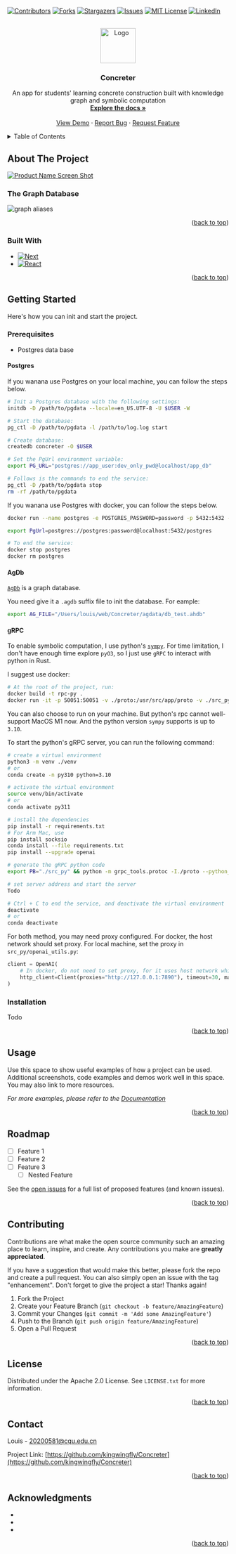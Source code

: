 [![Contributors][contributors-shield]][contributors-url]
[![Forks][forks-shield]][forks-url]
[![Stargazers][stars-shield]][stars-url]
[![Issues][issues-shield]][issues-url]
[![MIT License][license-shield]][license-url]
[![LinkedIn][linkedin-shield]][linkedin-url]



<!-- PROJECT LOGO -->
<br />
<div align="center">
  <a href="https://github.com/kingwingfly/Concreter">
    <img src="images/logo.png" alt="Logo" width="80" height="80">
  </a>

<h3 align="center">Concreter</h3>

  <p align="center">
    An app for students' learning concrete construction built with knowledge graph and symbolic computation
    <br />
    <a href="https://github.com/kingwingfly/Concreter"><strong>Explore the docs »</strong></a>
    <br />
    <br />
    <a href="https://github.com/kingwingfly/Concreter">View Demo</a>
    ·
    <a href="https://github.com/kingwingfly/Concreter/issues">Report Bug</a>
    ·
    <a href="https://github.com/kingwingfly/Concreter/issues">Request Feature</a>
  </p>
</div>



<!-- TABLE OF CONTENTS -->
<details>
  <summary>Table of Contents</summary>
  <ol>
    <li>
      <a href="#about-the-project">About The Project</a>
      <ul>
        <li><a href="#built-with">Built With</a></li>
      </ul>
    </li>
    <li>
      <a href="#getting-started">Getting Started</a>
      <ul>
        <li><a href="#prerequisites">Prerequisites</a></li>
        <li><a href="#installation">Installation</a></li>
      </ul>
    </li>
    <li><a href="#usage">Usage</a></li>
    <li><a href="#roadmap">Roadmap</a></li>
    <li><a href="#contributing">Contributing</a></li>
    <li><a href="#license">License</a></li>
    <li><a href="#contact">Contact</a></li>
    <li><a href="#acknowledgments">Acknowledgments</a></li>
  </ol>
</details>



<!-- ABOUT THE PROJECT -->
## About The Project

[![Product Name Screen Shot][product-screenshot]](https://github.com/kingwingfly/Concreter)

### The Graph Database
![graph aliases](images/graph_aliases.png)

<p align="right">(<a href="#readme-top">back to top</a>)</p>



### Built With

* [![Next][Next.js]][Next-url]
* [![React][React.js]][React-url]

<p align="right">(<a href="#readme-top">back to top</a>)</p>



<!-- GETTING STARTED -->
## Getting Started

Here's how you can init and start the project.

### Prerequisites
- Postgres data base

#### Postgres
If you wanana use Postgres on your local machine, you can follow the steps below.

```sh
# Init a Postgres database with the following settings:
initdb -D /path/to/pgdata --locale=en_US.UTF-8 -U $USER -W

# Start the database:
pg_ctl -D /path/to/pgdata -l /path/to/log.log start

# Create database:
createdb concreter -O $USER

# Set the PgUrl environment variable:
export PG_URL="postgres://app_user:dev_only_pwd@localhost/app_db"

# Follows is the commands to end the service:
pg_ctl -D /path/to/pgdata stop
rm -rf /path/to/pgdata
```

If you wanana use Postgres with docker, you can follow the steps below.
```sh
docker run --name postgres -e POSTGRES_PASSWORD=password -p 5432:5432 -d postgres

export PgUrl=postgres://postgres:password@localhost:5432/postgres

# To end the service:
docker stop postgres
docker rm postgres
```

#### AgDb
[`AgDb`](https://github.com/agnesoft/agdb) is a graph database.

You need give it a `.agdb` suffix file to init the database. For eample:

```sh
export AG_FILE="/Users/louis/web/Concreter/agdata/db_test.ahdb"
```

#### gRPC
To enable symbolic computation, I use python's [`sympy`](https://docs.sympy.org/latest/index.html). For time limitation, I don't have enough time explore `pyO3`, so I just use `gRPC` to interact with python in Rust.

I suggest use docker:
```sh
# At the root of the project, run:
docker build -t rpc-py .
docker run -it -p 50051:50051 -v ./proto:/usr/src/app/proto -v ./src_py:/usr/src/app/src_py --rm --name rpc-py rpc-py
```
You can also choose to run on your machine. But python's rpc cannot well-support MacOS M1 now. And the python version `sympy` supports is up to `3.10`.

To start the python's gRPC server, you can run the following command:
```sh
# create a virtual environment
python3 -m venv ./venv
# or
conda create -n py310 python=3.10

# activate the virtual environment
source venv/bin/activate
# or
conda activate py311

# install the dependencies
pip install -r requirements.txt
# For Arm Mac, use
pip install socksio
conda install --file requirements.txt
pip install --upgrade openai

# generate the gRPC python code
export PB="./src_py" && python -m grpc_tools.protoc -I./proto --python_out=$PB --pyi_out=$PB --grpc_python_out=$PB proto/sym.proto

# set server address and start the server
Todo

# Ctrl + C to end the service, and deactivate the virtual environment
deactivate
# or
conda deactivate
```
For both method, you may need proxy configured. For docker, the host network should set proxy. For local machine, set the proxy in `src_py/openai_utils.py`:
```python
client = OpenAI(
    # In docker, do not need to set proxy, for it uses host network which does.
    http_client=Client(proxies="http://127.0.0.1:7890"), timeout=30, max_retries=0
)
```

### Installation
Todo

<p align="right">(<a href="#readme-top">back to top</a>)</p>



<!-- USAGE EXAMPLES -->
## Usage

Use this space to show useful examples of how a project can be used. Additional screenshots, code examples and demos work well in this space. You may also link to more resources.

_For more examples, please refer to the [Documentation](https://example.com)_

<p align="right">(<a href="#readme-top">back to top</a>)</p>



<!-- ROADMAP -->
## Roadmap

- [ ] Feature 1
- [ ] Feature 2
- [ ] Feature 3
    - [ ] Nested Feature

See the [open issues](https://github.com/kingwingfly/Concreter/issues) for a full list of proposed features (and known issues).

<p align="right">(<a href="#readme-top">back to top</a>)</p>



<!-- CONTRIBUTING -->
## Contributing

Contributions are what make the open source community such an amazing place to learn, inspire, and create. Any contributions you make are **greatly appreciated**.

If you have a suggestion that would make this better, please fork the repo and create a pull request. You can also simply open an issue with the tag "enhancement".
Don't forget to give the project a star! Thanks again!

1. Fork the Project
2. Create your Feature Branch (`git checkout -b feature/AmazingFeature`)
3. Commit your Changes (`git commit -m 'Add some AmazingFeature'`)
4. Push to the Branch (`git push origin feature/AmazingFeature`)
5. Open a Pull Request

<p align="right">(<a href="#readme-top">back to top</a>)</p>



<!-- LICENSE -->
## License

Distributed under the Apache 2.0 License. See `LICENSE.txt` for more information.

<p align="right">(<a href="#readme-top">back to top</a>)</p>



<!-- CONTACT -->
## Contact

Louis - 20200581@cqu.edu.cn

Project Link: [https://github.com/kingwingfly/Concreter](https://github.com/kingwingfly/Concreter)

<p align="right">(<a href="#readme-top">back to top</a>)</p>



<!-- ACKNOWLEDGMENTS -->
## Acknowledgments

* []()
* []()
* []()

<p align="right">(<a href="#readme-top">back to top</a>)</p>



<!-- MARKDOWN LINKS & IMAGES -->
<!-- https://www.markdownguide.org/basic-syntax/#reference-style-links -->
[contributors-shield]: https://img.shields.io/github/contributors/kingwingfly/Concreter.svg?style=for-the-badge
[contributors-url]: https://github.com/kingwingfly/Concreter/graphs/contributors
[forks-shield]: https://img.shields.io/github/forks/kingwingfly/Concreter.svg?style=for-the-badge
[forks-url]: https://github.com/kingwingfly/Concreter/network/members
[stars-shield]: https://img.shields.io/github/stars/kingwingfly/Concreter.svg?style=for-the-badge
[stars-url]: https://github.com/kingwingfly/Concreter/stargazers
[issues-shield]: https://img.shields.io/github/issues/kingwingfly/Concreter.svg?style=for-the-badge
[issues-url]: https://github.com/kingwingfly/Concreter/issues
[license-shield]: https://img.shields.io/github/license/kingwingfly/Concreter.svg?style=for-the-badge
[license-url]: https://github.com/kingwingfly/Concreter/blob/master/LICENSE.txt
[linkedin-shield]: https://img.shields.io/badge/-LinkedIn-black.svg?style=for-the-badge&logo=linkedin&colorB=555
[linkedin-url]: https://linkedin.com/in/linkedin_username
[product-screenshot]: images/screenshot.png
[Next.js]: https://img.shields.io/badge/next.js-000000?style=for-the-badge&logo=nextdotjs&logoColor=white
[Next-url]: https://nextjs.org/
[React.js]: https://img.shields.io/badge/React-20232A?style=for-the-badge&logo=react&logoColor=61DAFB
[React-url]: https://reactjs.org/
